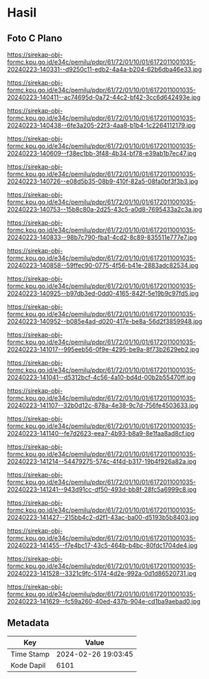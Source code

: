 # Hasil

## Foto C Plano

https://sirekap-obj-formc.kpu.go.id/e34c/pemilu/pdpr/61/72/01/10/01/6172011001035-20240223-140331--d9250c11-edb2-4a4a-b204-62b6dba46e33.jpg

https://sirekap-obj-formc.kpu.go.id/e34c/pemilu/pdpr/61/72/01/10/01/6172011001035-20240223-140411--ac74695d-0a72-44c2-bf42-3cc6d642493e.jpg

https://sirekap-obj-formc.kpu.go.id/e34c/pemilu/pdpr/61/72/01/10/01/6172011001035-20240223-140438--6fe3a205-22f3-4aa8-b1b4-1c2264112179.jpg

https://sirekap-obj-formc.kpu.go.id/e34c/pemilu/pdpr/61/72/01/10/01/6172011001035-20240223-140609--f38ec1bb-3f48-4b34-bf78-e39ab1b7ec47.jpg

https://sirekap-obj-formc.kpu.go.id/e34c/pemilu/pdpr/61/72/01/10/01/6172011001035-20240223-140726--e08d5b35-08b9-410f-82a5-08fa0bf3f3b3.jpg

https://sirekap-obj-formc.kpu.go.id/e34c/pemilu/pdpr/61/72/01/10/01/6172011001035-20240223-140753--15b8c80a-2d25-43c5-a0d8-7695433a2c3a.jpg

https://sirekap-obj-formc.kpu.go.id/e34c/pemilu/pdpr/61/72/01/10/01/6172011001035-20240223-140833--98b7c790-fba1-4cd2-8c89-835511e777e7.jpg

https://sirekap-obj-formc.kpu.go.id/e34c/pemilu/pdpr/61/72/01/10/01/6172011001035-20240223-140858--59ffec90-0775-4f56-b41e-2883adc82534.jpg

https://sirekap-obj-formc.kpu.go.id/e34c/pemilu/pdpr/61/72/01/10/01/6172011001035-20240223-140925--b97db3ed-0dd0-4165-842f-5e19b9c97fd5.jpg

https://sirekap-obj-formc.kpu.go.id/e34c/pemilu/pdpr/61/72/01/10/01/6172011001035-20240223-140952--b085e4ad-d020-417e-be8a-56d2f3859948.jpg

https://sirekap-obj-formc.kpu.go.id/e34c/pemilu/pdpr/61/72/01/10/01/6172011001035-20240223-141017--995eeb56-0f9e-4295-be9a-8f73b2629eb2.jpg

https://sirekap-obj-formc.kpu.go.id/e34c/pemilu/pdpr/61/72/01/10/01/6172011001035-20240223-141041--d5312bcf-4c56-4a10-bd4d-00b2b55470ff.jpg

https://sirekap-obj-formc.kpu.go.id/e34c/pemilu/pdpr/61/72/01/10/01/6172011001035-20240223-141107--32b0d12c-878a-4e38-9c7d-756fe4503633.jpg

https://sirekap-obj-formc.kpu.go.id/e34c/pemilu/pdpr/61/72/01/10/01/6172011001035-20240223-141140--fe7d2623-eea7-4b93-b8a9-8e1faa8ad8cf.jpg

https://sirekap-obj-formc.kpu.go.id/e34c/pemilu/pdpr/61/72/01/10/01/6172011001035-20240223-141214--54479275-574c-4f4d-b317-19b4f926a82a.jpg

https://sirekap-obj-formc.kpu.go.id/e34c/pemilu/pdpr/61/72/01/10/01/6172011001035-20240223-141241--943d91cc-df50-493d-bb8f-28fc5a6999c8.jpg

https://sirekap-obj-formc.kpu.go.id/e34c/pemilu/pdpr/61/72/01/10/01/6172011001035-20240223-141427--215bb4c2-d2f1-43ac-ba00-d5193b5b8403.jpg

https://sirekap-obj-formc.kpu.go.id/e34c/pemilu/pdpr/61/72/01/10/01/6172011001035-20240223-141455--f7e4bc17-43c5-464b-b4bc-80fdc1704de4.jpg

https://sirekap-obj-formc.kpu.go.id/e34c/pemilu/pdpr/61/72/01/10/01/6172011001035-20240223-141528--3321c9fc-5174-4d2e-992a-0d1d86520731.jpg

https://sirekap-obj-formc.kpu.go.id/e34c/pemilu/pdpr/61/72/01/10/01/6172011001035-20240223-141629--fc59a260-40ed-437b-904e-cd1ba9aebad0.jpg


## Metadata

| Key        | Value               |
| ---------- | ------------------- |
| Time Stamp | 2024-02-26 19:03:45 |
| Kode Dapil | 6101                |



